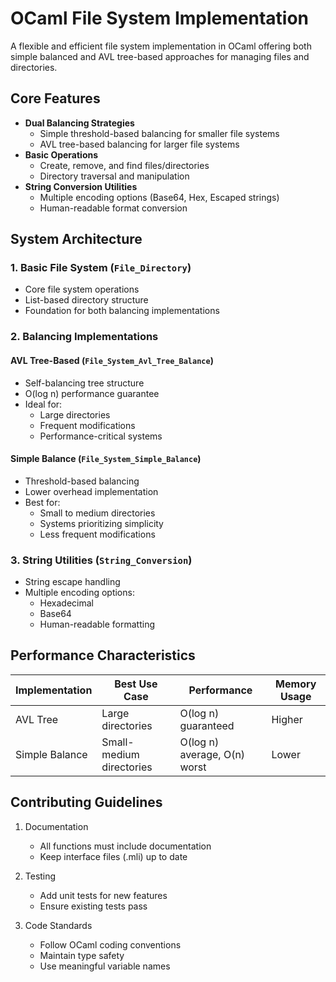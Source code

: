 # OCaml File System Implementation

A flexible and efficient file system implementation in OCaml offering both simple balanced and AVL tree-based approaches for managing files and directories.

## Core Features

- **Dual Balancing Strategies**
  - Simple threshold-based balancing for smaller file systems
  - AVL tree-based balancing for larger file systems
- **Basic Operations**
  - Create, remove, and find files/directories
  - Directory traversal and manipulation
- **String Conversion Utilities**
  - Multiple encoding options (Base64, Hex, Escaped strings)
  - Human-readable format conversion

## System Architecture

### 1. Basic File System (`File_Directory`)
- Core file system operations
- List-based directory structure
- Foundation for both balancing implementations

### 2. Balancing Implementations

#### AVL Tree-Based (`File_System_Avl_Tree_Balance`)
- Self-balancing tree structure
- O(log n) performance guarantee
- Ideal for:
  - Large directories
  - Frequent modifications
  - Performance-critical systems

#### Simple Balance (`File_System_Simple_Balance`)
- Threshold-based balancing
- Lower overhead implementation
- Best for:
  - Small to medium directories
  - Systems prioritizing simplicity
  - Less frequent modifications

### 3. String Utilities (`String_Conversion`)
- String escape handling
- Multiple encoding options:
  - Hexadecimal
  - Base64
  - Human-readable formatting

## Performance Characteristics

| Implementation | Best Use Case | Performance | Memory Usage |
|----------------|---------------|-------------|--------------|
| AVL Tree | Large directories | O(log n) guaranteed | Higher |
| Simple Balance | Small-medium directories | O(log n) average, O(n) worst | Lower |

## Contributing Guidelines

1. Documentation
   - All functions must include documentation
   - Keep interface files (.mli) up to date

2. Testing
   - Add unit tests for new features
   - Ensure existing tests pass

3. Code Standards
   - Follow OCaml coding conventions
   - Maintain type safety
   - Use meaningful variable names